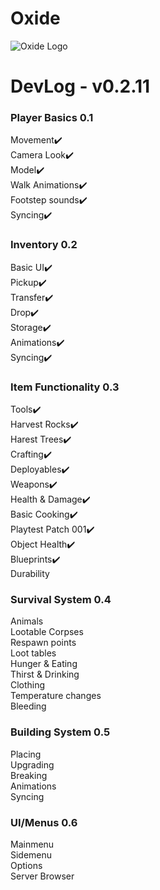 # Oxide

![Oxide Logo](https://drive.google.com/uc?export=view&id=1AveHQy8IlCIktX_c_tb2MK2D6PS0oUUv)

# DevLog - v0.2.11

### Player Basics 0.1

Movement✔️\
Camera Look✔️\
Model✔️\
Walk Animations✔️\
Footstep sounds✔️\
Syncing✔️

### Inventory 0.2

Basic UI✔️\
Pickup✔️\
Transfer✔️\
Drop✔️\
Storage✔️\
Animations✔️\
Syncing✔️

### Item Functionality 0.3

Tools✔️\
Harvest Rocks✔️\
Harest Trees✔️\
Crafting✔️\
Deployables✔️\
Weapons✔️\
Health & Damage✔️\
Basic Cooking✔️\
Playtest Patch 001✔️\
Object Health✔️\
Blueprints✔️\
Durability

### Survival System 0.4

Animals\
Lootable Corpses\
Respawn points\
Loot tables\
Hunger & Eating\
Thirst & Drinking\
Clothing\
Temperature changes\
Bleeding

### Building System 0.5

Placing\
Upgrading\
Breaking\
Animations\
Syncing

### UI/Menus 0.6

Mainmenu\
Sidemenu\
Options\
Server Browser
